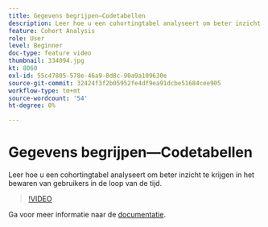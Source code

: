 ```yaml
---
title: Gegevens begrijpen—Codetabellen
description: Leer hoe u een cohortingtabel analyseert om beter inzicht te krijgen in het bewaren van gebruikers in de loop van de tijd.
feature: Cohort Analysis
role: User
level: Beginner
doc-type: feature video
thumbnail: 334094.jpg
kt: 8060
exl-id: 55c47805-578e-46a9-8d8c-90a9a109630e
source-git-commit: 32424f3f2b05952fe4df9ea91dcbe51684cee905
workflow-type: tm+mt
source-wordcount: '54'
ht-degree: 0%

---
```


# Gegevens begrijpen—Codetabellen

Leer hoe u een cohortingtabel analyseert om beter inzicht te krijgen in het bewaren van gebruikers in de loop van de tijd.

>[!VIDEO](https://video.tv.adobe.com/v/334094/?quality=12&learn=on)

Ga voor meer informatie naar de [documentatie](https://experienceleague.adobe.com/docs/analytics/analyze/analysis-workspace/visualizations/cohort-table/cohort-analysis.html?lang=en).

